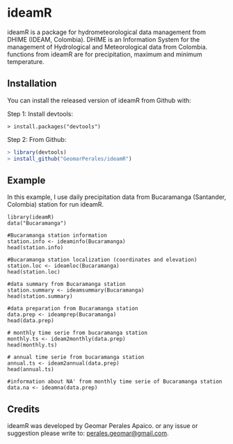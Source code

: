 # ideamR

ideamR is a package for hydrometeorological data management from DHIME (IDEAM, Colombia). DHIME is an Information System for the management of Hydrological and Meteorological data from Colombia. functions from ideamR are for precipitation, maximum and minimum temperature.

## Installation

You can install the released version of ideamR from Github with:

Step 1: Install devtools:
```	
> install.packages("devtools")
```
Step 2: From Github:

``` r
> library(devtools)
> install_github("GeomarPerales/ideamR")
```

## Example

In this example, I use daily precipitation data from Bucaramanga (Santander, Colombia) station for run ideamR.

```	
library(ideamR)
data("Bucaramanga")

#Bucaramanga station information
station.info <- ideaminfo(Bucaramanga)
head(station.info)

#Bucaramanga station localization (coordinates and elevation)
station.loc <- ideamloc(Bucaramanga)
head(station.loc)

#data summary from Bucaramanga station  
station.summary <- ideamsummary(Bucaramanga)
head(station.summary)

#data preparation from Bucaramanga station
data.prep <- ideamprep(Bucaramanga)
head(data.prep)

# monthly time serie from bucaramanga station 
monthly.ts <- ideam2monthly(data.prep)
head(monthly.ts)

# annual time serie from bucaramanga station  
annual.ts <- ideam2annual(data.prep)
head(annual.ts)

#information about NA' from monthly time serie of Bucaramanga station 
data.na <- ideamna(data.prep)
```
## Credits

ideamR was developed by Geomar Perales Apaico. or any issue or suggestion please write
to: perales.geomar@gmail.com.

